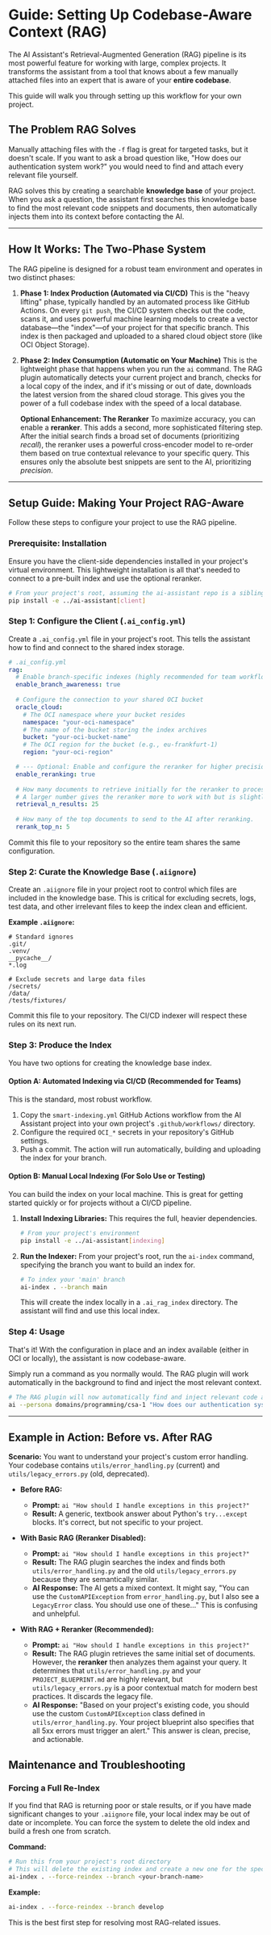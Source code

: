 # Guide: Setting Up Codebase-Aware Context (RAG)

The AI Assistant's Retrieval-Augmented Generation (RAG) pipeline is its most powerful feature for working with large, complex projects. It transforms the assistant from a tool that knows about a few manually attached files into an expert that is aware of your **entire codebase**.

This guide will walk you through setting up this workflow for your own project.

## The Problem RAG Solves

Manually attaching files with the `-f` flag is great for targeted tasks, but it doesn't scale. If you want to ask a broad question like, "How does our authentication system work?" you would need to find and attach every relevant file yourself.

RAG solves this by creating a searchable **knowledge base** of your project. When you ask a question, the assistant first searches this knowledge base to find the most relevant code snippets and documents, then automatically injects them into its context before contacting the AI.

---

## How It Works: The Two-Phase System

The RAG pipeline is designed for a robust team environment and operates in two distinct phases:

1.  **Phase 1: Index Production (Automated via CI/CD)**
    This is the "heavy lifting" phase, typically handled by an automated process like GitHub Actions. On every `git push`, the CI/CD system checks out the code, scans it, and uses powerful machine learning models to create a vector database—the "index"—of your project for that specific branch. This index is then packaged and uploaded to a shared cloud object store (like OCI Object Storage).

2.  **Phase 2: Index Consumption (Automatic on Your Machine)**
    This is the lightweight phase that happens when you run the `ai` command. The RAG plugin automatically detects your current project and branch, checks for a local copy of the index, and if it's missing or out of date, downloads the latest version from the shared cloud storage. This gives you the power of a full codebase index with the speed of a local database.

    **Optional Enhancement: The Reranker**
    To maximize accuracy, you can enable a **reranker**. This adds a second, more sophisticated filtering step. After the initial search finds a broad set of documents (prioritizing *recall*), the reranker uses a powerful cross-encoder model to re-order them based on true contextual relevance to your specific query. This ensures only the absolute best snippets are sent to the AI, prioritizing *precision*.

---

## Setup Guide: Making Your Project RAG-Aware

Follow these steps to configure your project to use the RAG pipeline.

### Prerequisite: Installation

Ensure you have the client-side dependencies installed in your project's virtual environment. This lightweight installation is all that's needed to connect to a pre-built index and use the optional reranker.

```bash
# From your project's root, assuming the ai-assistant repo is a sibling directory
pip install -e ../ai-assistant[client]
```

### Step 1: Configure the Client (`.ai_config.yml`)

Create a `.ai_config.yml` file in your project's root. This tells the assistant how to find and connect to the shared index storage.

```yaml
# .ai_config.yml
rag:
  # Enable branch-specific indexes (highly recommended for team workflows)
  enable_branch_awareness: true
  
  # Configure the connection to your shared OCI bucket
  oracle_cloud:
    # The OCI namespace where your bucket resides
    namespace: "your-oci-namespace"
    # The name of the bucket storing the index archives
    bucket: "your-oci-bucket-name"
    # The OCI region for the bucket (e.g., eu-frankfurt-1)
    region: "your-oci-region"

  # --- Optional: Enable and configure the reranker for higher precision results ---
  enable_reranking: true
  
  # How many documents to retrieve initially for the reranker to process.
  # A larger number gives the reranker more to work with but is slightly slower.
  retrieval_n_results: 25
  
  # How many of the top documents to send to the AI after reranking.
  rerank_top_n: 5
```
Commit this file to your repository so the entire team shares the same configuration.

### Step 2: Curate the Knowledge Base (`.aiignore`)

Create an `.aiignore` file in your project root to control which files are included in the knowledge base. This is critical for excluding secrets, logs, test data, and other irrelevant files to keep the index clean and efficient.

**Example `.aiignore`:**
```
# Standard ignores
.git/
.venv/
__pycache__/
*.log

# Exclude secrets and large data files
/secrets/
/data/
/tests/fixtures/
```
Commit this file to your repository. The CI/CD indexer will respect these rules on its next run.

### Step 3: Produce the Index

You have two options for creating the knowledge base index.

#### Option A: Automated Indexing via CI/CD (Recommended for Teams)

This is the standard, most robust workflow.
1.  Copy the `smart-indexing.yml` GitHub Actions workflow from the AI Assistant project into your own project's `.github/workflows/` directory.
2.  Configure the required `OCI_*` secrets in your repository's GitHub settings.
3.  Push a commit. The action will run automatically, building and uploading the index for your branch.

#### Option B: Manual Local Indexing (For Solo Use or Testing)

You can build the index on your local machine. This is great for getting started quickly or for projects without a CI/CD pipeline.

1.  **Install Indexing Libraries:** This requires the full, heavier dependencies.
    ```bash
    # From your project's environment
    pip install -e ../ai-assistant[indexing]
    ```

2.  **Run the Indexer:** From your project's root, run the `ai-index` command, specifying the branch you want to build an index for.
    ```bash
    # To index your 'main' branch
    ai-index . --branch main
    ```
    This will create the index locally in a `.ai_rag_index` directory. The assistant will find and use this local index.

### Step 4: Usage

That's it! With the configuration in place and an index available (either in OCI or locally), the assistant is now codebase-aware.

Simply run a command as you normally would. The RAG plugin will work automatically in the background to find and inject the most relevant context.

```bash
# The RAG plugin will now automatically find and inject relevant code and docs
ai --persona domains/programming/csa-1 "How does our authentication system work?"
```

---

## Example in Action: Before vs. After RAG

**Scenario:** You want to understand your project's custom error handling. Your codebase contains `utils/error_handling.py` (current) and `utils/legacy_errors.py` (old, deprecated).

*   **Before RAG:**
    *   **Prompt:** `ai "How should I handle exceptions in this project?"`
    *   **Result:** A generic, textbook answer about Python's `try...except` blocks. It's correct, but not specific to your project.

*   **With Basic RAG (Reranker Disabled):**
    *   **Prompt:** `ai "How should I handle exceptions in this project?"`
    *   **Result:** The RAG plugin searches the index and finds both `utils/error_handling.py` and the old `utils/legacy_errors.py` because they are semantically similar.
    *   **AI Response:** The AI gets a mixed context. It might say, "You can use the `CustomAPIException` from `error_handling.py`, but I also see a `LegacyError` class. You should use one of these..." This is confusing and unhelpful.

*   **With RAG + Reranker (Recommended):**
    *   **Prompt:** `ai "How should I handle exceptions in this project?"`
    *   **Result:** The RAG plugin retrieves the same initial set of documents. However, the **reranker** then analyzes them against your query. It determines that `utils/error_handling.py` and your `PROJECT_BLUEPRINT.md` are highly relevant, but `utils/legacy_errors.py` is a poor contextual match for modern best practices. It discards the legacy file.
    *   **AI Response:** "Based on your project's existing code, you should use the custom `CustomAPIException` class defined in `utils/error_handling.py`. Your project blueprint also specifies that all 5xx errors must trigger an alert." This answer is clean, precise, and actionable.

## Maintenance and Troubleshooting

### Forcing a Full Re-Index

If you find that RAG is returning poor or stale results, or if you have made significant changes to your `.aiignore` file, your local index may be out of date or incomplete. You can force the system to delete the old index and build a fresh one from scratch.

**Command:**
```bash
# Run this from your project's root directory
# This will delete the existing index and create a new one for the specified branch
ai-index . --force-reindex --branch <your-branch-name>
```
**Example:**
```bash
ai-index . --force-reindex --branch develop
```
This is the best first step for resolving most RAG-related issues.